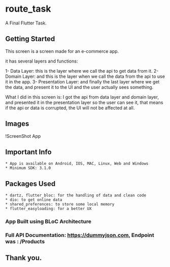 # route_task

A Final Flutter Task.

## Getting Started
This screen is a screen made for an e-commerce app.

it has several layers and functions:

1- Data Layer: this is the layer where we call the api to get data from it.
2- Domain Layer: and this is the layer when we call the data from the api to use it in the app.
3- Presentation Layer: and finally the last layer where we get the data, and present it to the UI and
the user actually sees something.

What I did in this screen is: I got the api from data layer and domain layer, and presented it in the presentation
layer so the user can see it, that means if the api or data is corrupted, the UI will not be affected at all.

## Images
!ScreenShot App

## Important Info
    * App is available on Android, IOS, MAC, Linux, Web and Windows
    * Minimum SDK: 3.1.0

## Packages Used
    * dartz, flutter_bloc: for the handling of data and clean code
    * dio: to get online data
    * shared_preferences: to store some local memory
    * flutter_easyloading: for a better UX

### App Built using BLoC Architecture

### Full API Documentation: https://dummyjson.com, Endpoint was : /Products

## Thank you.
